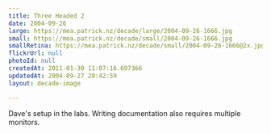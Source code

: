 ```yaml
---
title: Three Headed 2
date: 2004-09-26
large: https://mea.patrick.nz/decade/large/2004-09-26-1666.jpg
small: https://mea.patrick.nz/decade/small/2004-09-26-1666.jpg
smallRetina: https://mea.patrick.nz/decade/small/2004-09-26-1666@2x.jpg
flickrUrl: null
photoId: null
createdAt: 2011-01-30 11:07:16.697366
updatedAt: 2004-09-27 20:42:59
layout: decade-image

---
```

Dave's setup in the labs. Writing documentation also requires multiple monitors.
